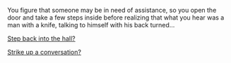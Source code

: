 You figure that someone may be in need of assistance, so you open the door and take a few steps inside before realizing that what you hear was a man with a knife, talking to himself with his back turned...

[Step back into the hall?](keep-walking.md/)

[Strike up a conversation?](../last-choice)